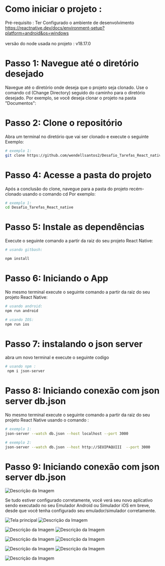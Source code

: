# Como iniciar o projeto :
Pré-requisito : Ter Configurado o ambiente de desenvolvimento https://reactnative.dev/docs/environment-setup?platform=android&os=windows
</br>
</br>
versão do node usada no projeto : v18.17.0
# Passo 1: Navegue até o diretório desejado

Navegue até o diretório onde deseja que o projeto seja clonado. Use o comando cd (Change Directory) seguido do caminho para o diretório desejado. Por exemplo, se você deseja clonar o projeto na pasta "Documentos":

# Passo 2: Clone o repositório
 
Abra um terminal no diretório que vai ser clonado e execute o seguinte Exemplo:
```bash
# exemplo 1:
git clone https://github.com/wendellsantos2/Desafio_Tarefas_React_native.git
```
# Passo 4: Acesse a pasta do projeto
Após a conclusão do clone, navegue para a pasta do projeto recém-clonado usando o comando cd Por exemplo:
```bash
# exemplo 1:
cd Desafio_Tarefas_React_native
```
# Passo 5: Instale as dependências
Execute o seguinte comando a partir da raiz do seu projeto React Native:

```bash 
# usando gitbash:

npm install 
```
# Passo 6: Iniciando o App
No mesmo terminal execute o seguinte comando a partir da raiz do seu projeto React Native:

```bash
# usando android:
npm run android

# usando IOS:
npm run ios
 ```

# Passo 7: instalando o json server
abra um novo terminal e execute o seguinte codigo
```bash
# usando npm :
 npm i json-server
 ```
# Passo 8: Iniciando conexão com json server db.json

No mesmo terminal execute o seguinte comando a partir da raiz do seu projeto React Native usando o comando :

```bash
# exemplo 1:
json-server --watch db.json --host localhost --port 3000

# exemplo 2:
json-server --watch db.json --host http://SEUIPAQUIII  --port 3000
 ```


 # Passo 9: Iniciando conexão com json server db.json

 ![Descrição da Imagem](imagens_projeto/10.png)

Se tudo estiver configurado corretamente, você verá seu novo aplicativo sendo executado no seu Emulador Android ou Simulador iOS em breve, desde que você tenha configurado seu emulador/simulador corretamente.


![Tela principal](imagens_projeto/1.png)
![Descrição da Imagem](imagens_projeto/2.png)

 
![Descrição da Imagem](imagens_projeto/3.png)
![Descrição da Imagem](imagens_projeto/4.png)
 
 

![Descrição da Imagem](imagens_projeto/5.png)
![Descrição da Imagem](imagens_projeto/6.png)

![Descrição da Imagem](imagens_projeto/7.png)
![Descrição da Imagem](imagens_projeto/8.png)

![Descrição da Imagem](imagens_projeto/9.png)

